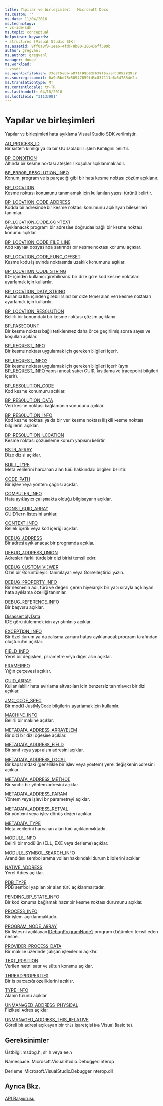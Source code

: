 ```yaml
---
title: Yapılar ve birleşimleri | Microsoft Docs
ms.custom: ''
ms.date: 11/04/2016
ms.technology:
- vs-ide-sdk
ms.topic: conceptual
helpviewer_keywords:
- structures [Visual Studio SDK]
ms.assetid: 9ff0a8f8-1ee6-4fdd-8b80-206436ff589b
author: gregvanl
ms.author: gregvanl
manager: douge
ms.workload:
- vssdk
ms.openlocfilehash: 33e3f5ebb4e871f98b027638f5aae47d853828a8
ms.sourcegitcommit: 6a9d5bd75e50947659fd6c837111a6a547884e2a
ms.translationtype: MT
ms.contentlocale: tr-TR
ms.lasthandoff: 04/16/2018
ms.locfileid: "31133981"
---
```

# <a name="structures-and-unions"></a>Yapılar ve birleşimleri
Yapılar ve birleşimleri hata ayıklama Visual Studio SDK verilmiştir.  
  
 [AD_PROCESS_ID](../../../extensibility/debugger/reference/ad-process-id.md)  
 Bir sistem kimliği ya da bir GUID olabilir işlem Kimliğini belirtir.  
  
 [BP_CONDITION](../../../extensibility/debugger/reference/bp-condition.md)  
 Altında bir kesme noktası ateşlenir koşullar açıklanmaktadır.  
  
 [BP_ERROR_RESOLUTION_INFO](../../../extensibility/debugger/reference/bp-error-resolution-info.md)  
 Konum, program ve iş parçacığı gibi bir hata kesme noktası çözüm açıklanır.  
  
 [BP_LOCATION](../../../extensibility/debugger/reference/bp-location.md)  
 Kesme noktası konumunu tanımlamak için kullanılan yapısı türünü belirtir.  
  
 [BP_LOCATION_CODE_ADDRESS](../../../extensibility/debugger/reference/bp-location-code-address.md)  
 Kodda bir adresinde bir kesme noktası konumunu açıklayan bileşenleri tanımlar.  
  
 [BP_LOCATION_CODE_CONTEXT](../../../extensibility/debugger/reference/bp-location-code-context.md)  
 Ayıklanacak programı bir adresine doğrudan bağlı bir kesme noktası konumu açıklar.  
  
 [BP_LOCATION_CODE_FILE_LINE](../../../extensibility/debugger/reference/bp-location-code-file-line.md)  
 Kod kaynak dosyasında satırında bir kesme noktası konumu açıklar.  
  
 [BP_LOCATION_CODE_FUNC_OFFSET](../../../extensibility/debugger/reference/bp-location-code-func-offset.md)  
 Kesme kodu işlevinde noktasında uzaklık konumunu açıklar.  
  
 [BP_LOCATION_CODE_STRING](../../../extensibility/debugger/reference/bp-location-code-string.md)  
 IDE içinden kullanıcı girebilirsiniz bir dize göre kod kesme noktaları ayarlamak için kullanılır.  
  
 [BP_LOCATION_DATA_STRING](../../../extensibility/debugger/reference/bp-location-data-string.md)  
 Kullanıcı IDE içinden girebilirsiniz bir dize temel alan veri kesme noktaları ayarlamak için kullanılır.  
  
 [BP_LOCATION_RESOLUTION](../../../extensibility/debugger/reference/bp-location-resolution.md)  
 Belirli bir konumdaki bir kesme noktası çözüm açıklanır.  
  
 [BP_PASSCOUNT](../../../extensibility/debugger/reference/bp-passcount.md)  
 Bir kesme noktası bağlı tetiklenmez daha önce geçirilmiş sonra sayısı ve koşulları açıklar.  
  
 [BP_REQUEST_INFO](../../../extensibility/debugger/reference/bp-request-info.md)  
 Bir kesme noktası uygulamak için gereken bilgileri içerir.  
  
 [BP_REQUEST_INFO2](../../../extensibility/debugger/reference/bp-request-info2.md)  
 Bir kesme noktası uygulamak için gereken bilgileri içerir (aynı [BP_REQUEST_INFO](../../../extensibility/debugger/reference/bp-request-info.md) yapısı ancak satıcı GUID, kısıtlama ve tracepoint bilgileri içerir).  
  
 [BP_RESOLUTION_CODE](../../../extensibility/debugger/reference/bp-resolution-code.md)  
 Kod kesme konumunu açıklar.  
  
 [BP_RESOLUTION_DATA](../../../extensibility/debugger/reference/bp-resolution-data.md)  
 Veri kesme noktası bağlamanın sonucunu açıklar.  
  
 [BP_RESOLUTION_INFO](../../../extensibility/debugger/reference/bp-resolution-info.md)  
 Kod kesme noktası ya da bir veri kesme noktası ilişkili kesme noktası bilgilerini açıklar.  
  
 [BP_RESOLUTION_LOCATION](../../../extensibility/debugger/reference/bp-resolution-location.md)  
 Kesme noktası çözümleme konum yapısını belirtir.  
  
 [BSTR_ARRAY](../../../extensibility/debugger/reference/bstr-array.md)  
 Dize dizisi açıklar.  
  
 [BUILT_TYPE](../../../extensibility/debugger/reference/built-type.md)  
 Meta verilerini harcanan alan türü hakkındaki bilgileri belirtir.  
  
 [CODE_PATH](../../../extensibility/debugger/reference/code-path.md)  
 Bir işlev veya yöntem çağrısı açıklar.  
  
 [COMPUTER_INFO](../../../extensibility/debugger/reference/computer-info.md)  
 Hata ayıklayıcı çalışmakta olduğu bilgisayarın açıklar.  
  
 [CONST_GUID_ARRAY](../../../extensibility/debugger/reference/const-guid-array.md)  
 GUID'lerin listesini açıklar.  
  
 [CONTEXT_INFO](../../../extensibility/debugger/reference/context-info.md)  
 Bellek içerik veya kod içeriği açıklar.  
  
 [DEBUG_ADDRESS](../../../extensibility/debugger/reference/debug-address.md)  
 Bir adresi ayıklanacak bir programda açıklar.  
  
 [DEBUG_ADDRESS_UNION](../../../extensibility/debugger/reference/debug-address-union.md)  
 Adresleri farklı türde bir dizi birini temsil eder.  
  
 [DEBUG_CUSTOM_VIEWER](../../../extensibility/debugger/reference/debug-custom-viewer.md)  
 Özel bir Görüntüleyici tanımlayan veya Görselleştirici yazın.  
  
 [DEBUG_PROPERTY_INFO](../../../extensibility/debugger/reference/debug-property-info.md)  
 Bir nesnenin adı, türü ve değeri içeren hiyerarşik bir yapı sırayla açıklayan hata ayıklama özelliği tanımlar.  
  
 [DEBUG_REFERENCE_INFO](../../../extensibility/debugger/reference/debug-reference-info.md)  
 Bir başvuru açıklar.  
  
 [DisassemblyData](../../../extensibility/debugger/reference/disassemblydata.md)  
 IDE görüntülenmek için ayrıştırılmış açıklar.  
  
 [EXCEPTION_INFO](../../../extensibility/debugger/reference/exception-info.md)  
 Bir özel durum ya da çalışma zamanı hatası ayıklanacak program tarafından oluşturulan açıklar.  
  
 [FIELD_INFO](../../../extensibility/debugger/reference/field-info.md)  
 Yerel bir değişken, parametre veya diğer alan açıklar.  
  
 [FRAMEINFO](../../../extensibility/debugger/reference/frameinfo.md)  
 Yığın çerçevesi açıklar.  
  
 [GUID_ARRAY](../../../extensibility/debugger/reference/guid-array.md)  
 Kullanılabilir hata ayıklama altyapıları için benzersiz tanımlayıcı bir dizi açıklar.  
  
 [JMC_CODE_SPEC](../../../extensibility/debugger/reference/jmc-code-spec.md)  
 Bir modül JustMyCode bilgilerini ayarlamak için kullanılır.  
  
 [MACHINE_INFO](../../../extensibility/debugger/reference/machine-info.md)  
 Belirli bir makine açıklar.  
  
 [METADATA_ADDRESS_ARRAYELEM](../../../extensibility/debugger/reference/metadata-address-arrayelem.md)  
 Bir dizi bir dizi öğesine açıklar.  
  
 [METADATA_ADDRESS_FIELD](../../../extensibility/debugger/reference/metadata-address-field.md)  
 Bir sınıf veya yapı alanı adresini açıklar.  
  
 [METADATA_ADDRESS_LOCAL](../../../extensibility/debugger/reference/metadata-address-local.md)  
 Bir kapsamdaki (genellikle bir işlev veya yöntem) yerel değişkenin adresini açıklar.  
  
 [METADATA_ADDRESS_METHOD](../../../extensibility/debugger/reference/metadata-address-method.md)  
 Bir sınıfın bir yöntem adresini açıklar.  
  
 [METADATA_ADDRESS_PARAM](../../../extensibility/debugger/reference/metadata-address-param.md)  
 Yöntem veya işlevi bir parametreyi açıklar.  
  
 [METADATA_ADDRESS_RETVAL](../../../extensibility/debugger/reference/metadata-address-retval.md)  
 Bir yöntemi veya işlev dönüş değeri açıklar.  
  
 [METADATA_TYPE](../../../extensibility/debugger/reference/metadata-type.md)  
 Meta verilerini harcanan alan türü açıklanmaktadır.  
  
 [MODULE_INFO](../../../extensibility/debugger/reference/module-info.md)  
 Belirli bir modülün (DLL, EXE veya derleme) açıklar.  
  
 [MODULE_SYMBOL_SEARCH_INFO](../../../extensibility/debugger/reference/module-symbol-search-info.md)  
 Arandığını sembol arama yolları hakkındaki durum bilgilerini açıklar.  
  
 [NATIVE_ADDRESS](../../../extensibility/debugger/reference/native-address.md)  
 Yerel Adres açıklar.  
  
 [PDB_TYPE](../../../extensibility/debugger/reference/pdb-type.md)  
 PDB sembol yapılan bir alan türü açıklanmaktadır.  
  
 [PENDING_BP_STATE_INFO](../../../extensibility/debugger/reference/pending-bp-state-info.md)  
 Bir kod konuma bağlamak hazır bir kesme noktası durumunu açıklar.  
  
 [PROCESS_INFO](../../../extensibility/debugger/reference/process-info.md)  
 Bir işlemi açıklanmaktadır.  
  
 [PROGRAM_NODE_ARRAY](../../../extensibility/debugger/reference/program-node-array.md)  
 Bir listesini açıklayan [IDebugProgramNode2](../../../extensibility/debugger/reference/idebugprogramnode2.md) program düğümleri temsil eden nesne.  
  
 [PROVIDER_PROCESS_DATA](../../../extensibility/debugger/reference/provider-process-data.md)  
 Bir makine üzerinde çalışan işlemlerini açıklar.  
  
 [TEXT_POSITION](../../../extensibility/debugger/reference/text-position.md)  
 Verilen metni satır ve sütun konumu açıklar.  
  
 [THREADPROPERTIES](../../../extensibility/debugger/reference/threadproperties.md)  
 Bir iş parçacığı özelliklerini açıklar.  
  
 [TYPE_INFO](../../../extensibility/debugger/reference/type-info.md)  
 Alanın türünü açıklar.  
  
 [UNMANAGED_ADDRESS_PHYSICAL](../../../extensibility/debugger/reference/unmanaged-address-physical.md)  
 Fiziksel Adres açıklar.  
  
 [UNMANAGED_ADDRESS_THIS_RELATIVE](../../../extensibility/debugger/reference/unmanaged-address-this-relative.md)  
 Göreli bir adresi açıklayan bir `this` işaretçisi (`Me` Visual Basic'te).  
  
## <a name="requirements"></a>Gereksinimler  
 Üstbilgi: msdbg.h, sh.h veya ee.h  
  
 Namespace: Microsoft.VisualStudio.Debugger.Interop  
  
 Derleme: Microsoft.VisualStudio.Debugger.Interop.dll  
  
## <a name="see-also"></a>Ayrıca Bkz.  
 [API Başvurusu](../../../extensibility/debugger/reference/api-reference-visual-studio-debugging.md)